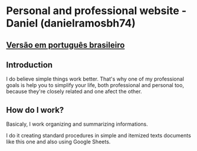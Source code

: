 # Personal and professional website - Daniel (danielramosbh74)

## [Versão em português brasileiro](https://danielramosbh74.github.io)

## Introduction

I do believe simple things work better. That's why one of my professional goals is help you to simplify your life, both professional and personal too, because they're closely related and one afect the other.

## How do I work?

Basicaly, I work organizing and summarizing informations.

I do it creating standard procedures in simple and itemized texts documents like this one and also using Google Sheets.
